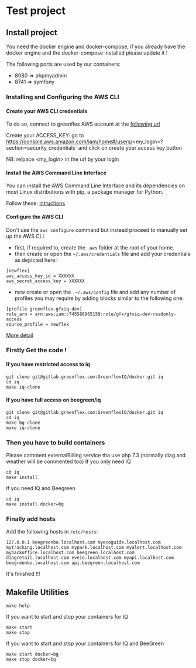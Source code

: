# Test project

## Install project

You need the docker engine and docker-compose, if you already have the docker engine and the docker-compose installed please update it !

The following ports are used by our containers:
* 8080 => phpmyadmin
* 8741 => symfony

### Installing and Configuring the AWS CLI

#### Create your AWS CLI credentials

To do so, connect to greenflex AWS account at the [following url](https://newflex.signin.aws.amazon.com/console)

Create your ACCESS_KEY:
go to
https://console.aws.amazon.com/iam/home#/users/<my_login>?section=security_credentials`
and click on create your access key button

 NB: relpace <my_login> in the url by your login

#### Install the AWS Command Line Interface

   You can install the AWS Command Line Interface and its dependencies on most Linux distributions with pip, a package manager for Python.

   Follow these: [intructions](https://docs.aws.amazon.com/cli/latest/userguide/install-linux.html)

#### Configure the AWS CLI

Don't use the `aws configure` command but instead proceed to manually set up the AWS CLI.

- first, if required to, create the `.aws` folder at the root of your home.
- then create or open the `~/.aws/credentials` file and add your credentials as depicted here:
```
[newflex]
aws_access_key_id = XXXXXX
aws_secret_access_key = XXXXXX
```
- now create or open the ` ~/.aws/config` file and add any number of profiles you may require by adding blocks similar to the following one:
```
[profile greenflex-gfxiq-dev]
role_arn = arn:aws:iam::745588965159:role/gfx/gfxiq-dev-readonly-access
source_profile = newflex
```
[More detail](https://gitlab.greenflex.com/GreenflexIQ/services#user-content-use-the-aws-cli-with-profiles)

### Firstly Get the code !
#### If you have restricted access to iq
    git clone git@gitlab.greenflex.com:GreenflexIQ/docker.git iq
    cd iq
    make iq-clone

#### If you have full access on beegreen/iq
    git clone git@gitlab.greenflex.com:GreenflexIQ/docker.git iq
    cd iq
    make bg-clone
    make iq-clone

### Then you have to build containers
Please comment externalBilling service tha use php 7.3 (normally diag and weather will be commented too)
If you only need IQ

    cd iq
    make install

If you need IQ and Beegreen

    cd iq
    make install docker=bg

### Finally add hosts

Add the following hosts in `/etc/hosts`:

    127.0.0.1 beegreenbo.localhost.com myecoguide.localhost.com mytracking.localhost.com mypark.localhost.com myalert.localhost.com mybackoffice.localhost.com beegreen.localhost.com diagretail.localhost.com eveio.localhost.com myapi.localhost.com beegreenbo.localhost.com api.beegreen.localhost.com

It's finished !!!

## Makefile Utilities

    make help

If you want to start and stop your containers for IQ

    make start
    make stop

If you want to start and stop your containers for IQ and BeeGreen

    make start docker=bg
    make stop docker=bg
